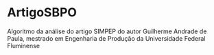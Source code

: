 # ArtigoSBPO
Algoritmo da análise do artigo SIMPEP do autor Guilherme Andrade de Paula, mestrado em Engenharia de Produção da Universidade Federal Fluminense
